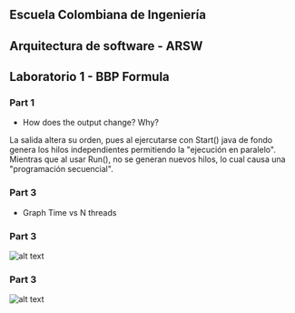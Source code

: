 ## Escuela Colombiana de Ingeniería
## Arquitectura de software - ARSW
## Laboratorio 1 - BBP Formula
### Part 1
* How does the output change? Why?

La salida altera su orden, pues al ejercutarse con Start() java de fondo genera los hilos independientes permitiendo la "ejecución en paralelo". Mientras que al usar Run(), no se generan nuevos hilos, lo cual causa una "programación secuencial".

### Part 3
* Graph Time vs N threads
### Part 3
![alt text](https://github.com/Stilink/ARSW-Lab1-Part1/blob/master/img/100000VS200.png)
### Part 3
![alt text](https://github.com/Stilink/ARSW-Lab1-Part1/blob/master/img/100000VS500.png)
